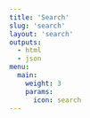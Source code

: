 ```yaml
---
title: 'Search'
slug: 'search'
layout: 'search'
outputs:
  - html
  - json
menu:
  main:
    weight: 3
    params:
      icon: search
---
```

